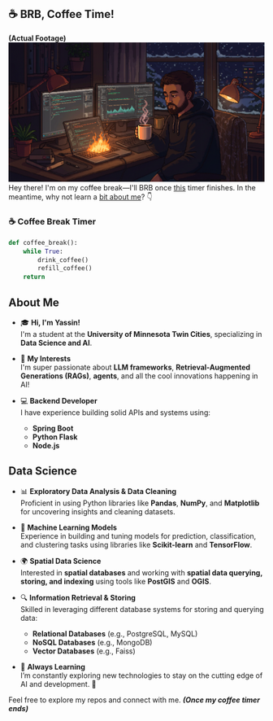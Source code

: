 ## ☕ BRB, Coffee Time!
**(Actual Footage)**
![Coffee Break](images/coffee-break.jpg "Coffee Time")
Hey there! I'm on my coffee break—I'll BRB once [this](#-coffee-break-timer) timer finishes. In the meantime, why not learn a [bit about me](#about-me)? 👇

### ☕ Coffee Break Timer
```python
def coffee_break():
    while True:
        drink_coffee()
        refill_coffee()
    return
```


## About Me

- 🎓 **Hi, I'm Yassin!**  
  I'm a student at the **University of Minnesota Twin Cities**, specializing in **Data Science and AI**.

- 🤖 **My Interests**  
  I'm super passionate about **LLM frameworks**, **Retrieval-Augmented Generations (RAGs)**, **agents**, and all the cool innovations happening in AI!

- 💻 **Backend Developer**  
  I have experience building solid APIs and systems using:
  - **Spring Boot**  
  - **Python Flask**  
  - **Node.js**

## Data Science

- 📊 **Exploratory Data Analysis & Data Cleaning**  
  Proficient in using Python libraries like **Pandas**, **NumPy**, and **Matplotlib** for uncovering insights and cleaning datasets.  

- 🤖 **Machine Learning Models**  
  Experience in building and tuning models for prediction, classification, and clustering tasks using libraries like **Scikit-learn** and **TensorFlow**.

- 🌍 **Spatial Data Science**  
  Interested in **spatial databases** and working with **spatial data querying, storing, and indexing** using tools like **PostGIS** and **OGIS**.

- 🔍 **Information Retrieval & Storing**  
  Skilled in leveraging different database systems for storing and querying data:
  - **Relational Databases** (e.g., PostgreSQL, MySQL)  
  - **NoSQL Databases** (e.g., MongoDB)  
  - **Vector Databases** (e.g., Faiss)  

- 🌟 **Always Learning**  
  I’m constantly exploring new technologies to stay on the cutting edge of AI and development. 🚀  

Feel free to explore my repos and connect with me. _**(Once my coffee timer ends)**_

